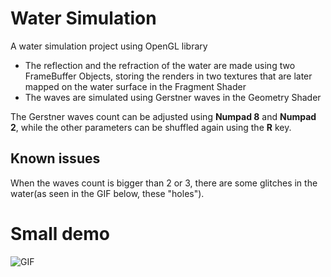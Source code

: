 # Water Simulation

A water simulation project using OpenGL library
- The reflection and the refraction of the water are made using two FrameBuffer Objects, storing the renders in two textures that are later mapped on the water surface in the Fragment Shader
- The waves are simulated using Gerstner waves in the Geometry Shader

The Gerstner waves count can be adjusted using **Numpad 8** and **Numpad 2**, while the other parameters can be shuffled again using the **R** key.

## Known issues
When the waves count is bigger than 2 or 3, there are some glitches in the water(as seen in the GIF below, these "holes").

# Small demo
![GIF](https://thumbs.gfycat.com/LeadingHotBrocketdeer-size_restricted.gif)
